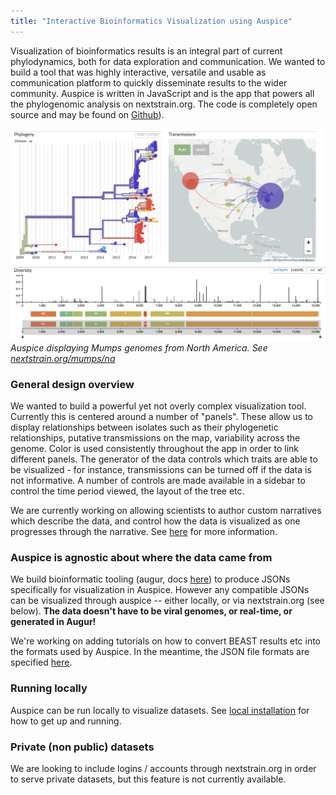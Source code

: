 ```yaml
---
title: "Interactive Bioinformatics Visualization using Auspice"
---
```


Visualization of bioinformatics results is an integral part of current phylodynamics, both for data exploration and communication.
We wanted to build a tool that was highly interactive, versatile and usable as communication platform to quickly disseminate results to the wider community.
Auspice is written in JavaScript and is the app that powers all the phylogenomic analysis on nextstrain.org. The code is completely open source and may be found on [Github](https://www.github.com/nextstrain/auspice)).


![mumps](figures/mumps.png)
*Auspice displaying Mumps genomes from North America. See [nextstrain.org/mumps/na](https://www.nextstrain.org/mumps/na)*

### General design overview
We wanted to build a powerful yet not overly complex visualization tool.
Currently this is centered around a number of "panels".
These allow us to display relationships between isolates such as their phylogenetic relationships, putative transmissions on the map, variability across the genome.
Color is used consistently throughout the app in order to link different panels.
The generator of the data controls which traits are able to be visualized - for instance, transmissions can be turned off if the data is not informative.
A number of controls are made available in a sidebar to control the time period viewed, the layout of the tree etc.

We are currently working on allowing scientists to author custom narratives which describe the data, and control how the data is visualized as one progresses through the narrative.
See [here](/docs/narratives/introduction) for more information.

### Auspice is agnostic about where the data came from
We build bioinformatic tooling (augur, docs [here](/docs/bioinformatics/introduction-to-augur)) to produce JSONs specifically for visualization in Auspice.
However any compatible JSONs can be visualized through auspice -- either locally, or via nextstrain.org (see below).
**The data doesn't have to be viral genomes, or real-time, or generated in Augur!**

We're working on adding tutorials on how to convert BEAST results etc into the formats used by Auspice.
In the meantime, the JSON file formats are specified [here](/docs/bioinformatics/data-formats).


### Running locally
Auspice can be run locally to visualize datasets.
See [local installation](/docs/getting-started/local-installation) for how to get up and running.


### Private (non public) datasets
We are looking to include logins / accounts through nextstrain.org in order to serve private datasets, but this feature is not currently available.
